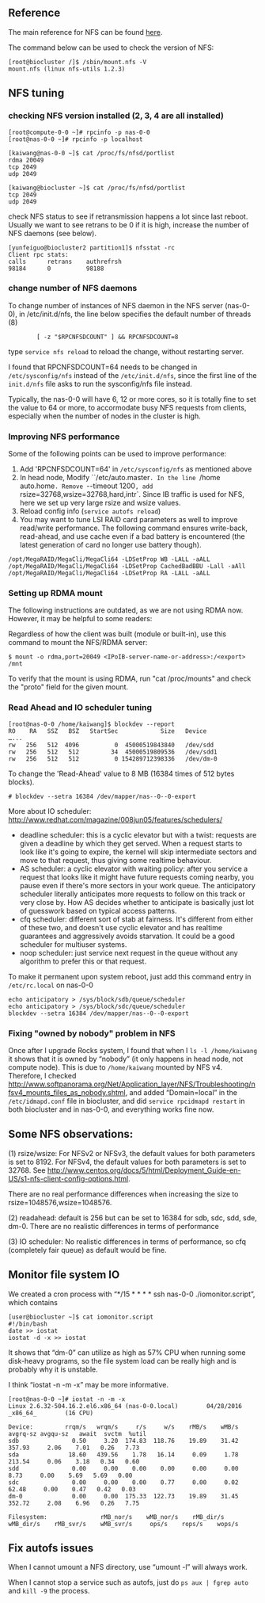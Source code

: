 ## Reference

The main reference for NFS can be found [here](http://nfs.sourceforge.net/nfs-howto/).

The command below can be used to check the version of NFS:

```
[root@biocluster /]$ /sbin/mount.nfs -V
mount.nfs (linux nfs-utils 1.2.3)
```

## NFS tuning

### checking NFS version installed (2, 3, 4 are all installed)

```
[root@compute-0-0 ~]# rpcinfo -p nas-0-0 
[root@nas-0-0 ~]# rpcinfo -p localhost

[kaiwang@nas-0-0 ~]$ cat /proc/fs/nfsd/portlist
rdma 20049
tcp 2049
udp 2049
 
[kaiwang@biocluster ~]$ cat /proc/fs/nfsd/portlist
tcp 2049
udp 2049
```

check NFS status to see if retransmission happens a lot since last reboot. Usually we want to see retrans to be 0 if it is high, increase the number of NFS daemons (see below).
```
[yunfeiguo@biocluster2 partition1]$ nfsstat -rc
Client rpc stats:
calls      retrans    authrefrsh
98184      0          98188
```

### change number of NFS daemons

To change number of instances of NFS daemon in the NFS server (nas-0-0), in /etc/init.d/nfs, the line below specifies the default number of threads (8)

```
        [ -z "$RPCNFSDCOUNT" ] && RPCNFSDCOUNT=8 
```

type `service nfs reload` to reload the change, without restarting server.

I found that RPCNFSDCOUNT=64 needs to be changed in `/etc/sysconfig/nfs` instead of the `/etc/init.d/nfs`, since the first line of the `init.d/nfs` file asks to run the sysconfig/nfs file instead.

Typically, the nas-0-0 will have 6, 12 or more cores, so it is totally fine to set the value to 64 or more, to accormodate busy NFS requests from clients, especially when the number of nodes in the cluster is high.

### Improving NFS performance

Some of the following points can be used to improve performance:

1. Add 'RPCNFSDCOUNT=64' in `/etc/sysconfig/nfs` as mentioned above
2. In head node, Modify ``/etc/auto.master`. In the line `/home auto.home`. Remove `--timeout 1200`, add `rsize=32768,wsize=32768,hard,intr`. Since IB traffic is used for NFS, here we set up very large rsize and wsize values.
3. Reload config info (`service autofs reload`)
4. You may want to tune LSI RAID card parameters as well to improve read/write performance. The following command ensures write-back, read-ahead, and use cache even if a bad battery is encountered (the latest generation of card no longer use battery though).

```
/opt/MegaRAID/MegaCli/MegaCli64 -LDSetProp WB -LALL -aALL
/opt/MegaRAID/MegaCli/MegaCli64 -LDSetProp CachedBadBBU -Lall -aAll
/opt/MegaRAID/MegaCli/MegaCli64 -LDSetProp RA -LALL -aALL
```

### Setting up RDMA mount

The following instructions are outdated, as we are not using RDMA now. However, it may be helpful to some readers:

Regardless of how the client was built (module or built-in), use this command to mount the NFS/RDMA server:

```
$ mount -o rdma,port=20049 <IPoIB-server-name-or-address>:/<export> /mnt
```

To verify that the mount is using RDMA, run "cat /proc/mounts" and check the "proto" field for the given mount. 

### Read Ahead and IO scheduler tuning

```
[root@nas-0-0 /home/kaiwang]$ blockdev --report
RO    RA   SSZ   BSZ   StartSec            Size   Device
…...
rw   256   512  4096          0  45000519843840   /dev/sdd
rw   256   512   512         34  45000519809536   /dev/sdd1
rw   256   512   512          0 154289712398336   /dev/dm-0
```

To change the 'Read-Ahead' value to 8 MB (16384 times of 512 bytes blocks).

```
# blockdev --setra 16384 /dev/mapper/nas--0--0-export
```

More about IO scheduler: http://www.redhat.com/magazine/008jun05/features/schedulers/

* deadline scheduler: this is a cyclic elevator but with a twist: requests are given a deadline by which they get served. When a request starts to look like it's going to expire, the kernel will skip intermediate sectors and move to that request, thus giving some realtime behaviour.
* AS scheduler: a cyclic elevator with waiting policy: after you service a request that looks like it might have future requests coming nearby, you pause even if there's more sectors in your work queue. The anticipatory scheduler literally anticipates more requests to follow on this track or very close by. How AS decides whether to anticipate is basically just lot of guesswork based on typical access patterns.
* cfq scheduler: different sort of stab at fairness. It's different from either of these two, and doesn't use cyclic elevator and has realtime guarantees and aggressively avoids starvation. It could be a good scheduler for multiuser systems.
* noop scheduler: just service next request in the queue without any algorithm to prefer this or that request.

To make it permanent upon system reboot, just add this command entry in `/etc/rc.local` on nas-0-0

```
echo anticipatory > /sys/block/sdb/queue/scheduler
echo anticipatory > /sys/block/sdc/queue/scheduler
blockdev --setra 16384 /dev/mapper/nas--0--0-export
```

### Fixing "owned by nobody" problem in NFS

Once after I upgrade Rocks system, I found that when I `ls -l /home/kaiwang` it shows that it is owned by “nobody” (it only happens in head node, not compute node). This is due to `/home/kaiwang` mounted by NFS v4. Therefore, I checked http://www.softpanorama.org/Net/Application_layer/NFS/Troubleshooting/nfsv4_mounts_files_as_nobody.shtml, and added “Domain=local” in the `/etc/idmapd.conf` file in biocluster, and did `service rpcidmapd restart` in both biocluster and in nas-0-0, and everything works fine now.

## Some NFS observations:

(1) rsize/wsize: For NFSv2 or NFSv3, the default values for both parameters is set to 8192. For NFSv4, the default values for both parameters is set to 32768. See http://www.centos.org/docs/5/html/Deployment_Guide-en-US/s1-nfs-client-config-options.html.

There are no real performance differences when increasing the size to rsize=1048576,wsize=1048576. 

(2) readahead: default is 256 but can be set to 16384 for sdb, sdc, sdd, sde, dm-0. There are no realistic differences in terms of performance

(3) IO scheduler: No realistic differences in terms of performance, so cfq (completely fair queue) as default would be fine.



## Monitor file system IO

We created a cron process with “*/15 * * * * ssh nas-0-0 ./iomonitor.script”, which contains
```
[user@biocluster ~]$ cat iomonitor.script
#!/bin/bash
date >> iostat
iostat -d -x >> iostat
```
It shows that “dm-0” can utilize as high as 57% CPU when running some disk-heavy programs, so the file system load can be really high and is probably why it is unstable.

I think “iostat -n -m -x” may be more informative. 

```
[root@nas-0-0 ~]# iostat -n -m -x
Linux 2.6.32-504.16.2.el6.x86_64 (nas-0-0.local)        04/28/2016      _x86_64_        (16 CPU)

Device:         rrqm/s   wrqm/s     r/s     w/s    rMB/s    wMB/s avgrq-sz avgqu-sz   await  svctm  %util
sdb               0.50     3.20  174.83  118.76    19.89    31.42   357.93     2.06    7.01   0.26   7.73
sda              18.60   439.56    1.78   16.14     0.09     1.78   213.54     0.06    3.18   0.34   0.60
sdd               0.00     0.00    0.00    0.00     0.00     0.00     8.73     0.00    5.69   5.69   0.00
sdc               0.00     0.00    0.00    0.77     0.00     0.02    62.48     0.00    0.47   0.42   0.03
dm-0              0.00     0.00  175.33  122.73    19.89    31.45   352.72     2.08    6.96   0.26   7.75

Filesystem:               rMB_nor/s    wMB_nor/s    rMB_dir/s    wMB_dir/s    rMB_svr/s    wMB_svr/s     ops/s    rops/s    wops/s
```

## Fix autofs issues

When I cannot umount a NFS directory, use “umount -l” will always work.

When I cannot stop a service such as autofs, just do `ps aux | fgrep auto` and `kill -9` the process.

